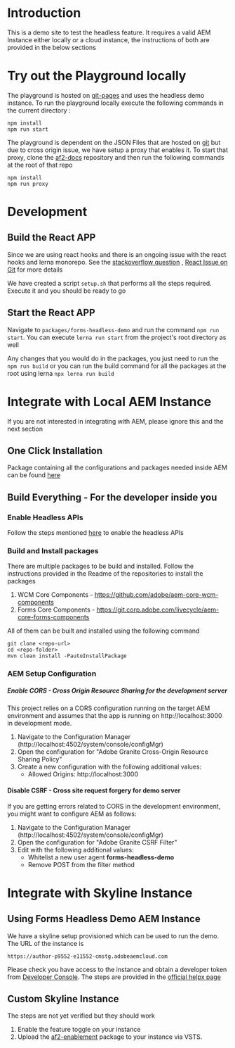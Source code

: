 # Introduction

This is a demo site to test the headless feature. It requires a valid AEM Instance either locally or a cloud instance,
the instructions of both are provided in the below sections

# Try out the Playground locally

The playground is hosted on [git-pages](https://git.corp.adobe.com/pages/livecycle/af2-web-runtime/dist/) and uses the
headless demo instance. To run the playground locally execute the following commands in the current directory :

```
npm install
npm run start
```

The playground is dependent on the JSON Files that are hosted on 
[git](https://git.corp.adobe.com/livecycle/af2-docs/tree/gh-pages/examples) but due to cross origin issue, we have setup
a proxy that enables it. To start that proxy, clone the [af2-docs](https://git.corp.adobe.com/livecycle/af2-docs/) 
repository and then run the following commands at the root of that repo
```
npm install
npm run proxy
```

# Development

## Build the React APP

Since we are using react hooks and there is an ongoing issue with the react hooks and lerna monorepo. See the 
[stackoverflow question](https://stackoverflow.com/questions/62353453/how-to-resolve-multiple-react-apps-to-same-react-package-path-using-webpack-l)
, [React Issue on Git]((https://github.com/facebook/react/issues/15097)) for more details

We have created a script `setup.sh` that performs all the steps required. Execute it and you should be ready to go

## Start the React APP

Navigate to `packages/forms-headless-demo` and run the command `npm run start`. 
You can execute `lerna run start` from the project's root directory as well

Any changes that you would do in the packages, you just need to run the `npm run build` or you can run the build
command for all the packages at the root using lerna `npx lerna run build`

# Integrate with Local AEM Instance

If you are not interested in integrating with AEM, please ignore this and the next section

## One Click Installation

Package containing all the configurations and packages needed inside AEM can be found 
[here](https://artifactory.corp.adobe.com/ui/native/maven-aemforms-release-local/com/adobe/aem/af2-enablement/0.0.8/af2-enablement-0.0.8.zip)

## Build Everything - For the developer inside you

### Enable Headless APIs
Follow the steps mentioned 
[here](https://git.corp.adobe.com/livecycle/af2-rest-api/blob/master/README.md#enable-feature-toggle)
to enable the headless APIs

### Build and Install packages

There are multiple packages to be build and installed. Follow the instructions provided in the Readme of the 
repositories to install the packages

1. WCM Core Components - https://github.com/adobe/aem-core-wcm-components
2. Forms Core Components - https://git.corp.adobe.com/livecycle/aem-core-forms-components

All of them can be built and installed using the following command
```
git clone <repo-url>
cd <repo-folder>
mvn clean install -PautoInstallPackage
```

### AEM Setup Configuration

##### Enable CORS - Cross Origin Resource Sharing for the development server

This project relies on a CORS configuration running on the target AEM environment and 
assumes that the app is running on http://localhost:3000 in development mode.

1. Navigate to the Configuration Manager (http://localhost:4502/system/console/configMgr)
2. Open the configuration for "Adobe Granite Cross-Origin Resource Sharing Policy"
3. Create a new configuration with the following additional values:
    - Allowed Origins: http://localhost:3000

#### Disable CSRF - Cross site request forgery for demo server

If you are getting errors related to CORS in the development environment, you might want to configure AEM as follows:

1. Navigate to the Configuration Manager (http://localhost:4502/system/console/configMgr)
2. Open the configuration for "Adobe Granite CSRF Filter"
3. Edit with the following additional values:
    - Whitelist a new user agent **forms-headless-demo**
    - Remove POST from the filter method

# Integrate with Skyline Instance

## Using Forms Headless Demo AEM Instance
We have a skyline setup provisioned which can be used to run the demo. The URL of the instance is 
```
https://author-p9552-e11552-cmstg.adobeaemcloud.com
```
Please check you have access to the instance and obtain a developer token from 
[Developer Console](https://dev-console-ns-team-aem-cm-stg-n3460.ethos14-stage-va7.dev.adobeaemcloud.com/#release-cm-p9552-e11552).
The steps are provided in the 
[official helpx page](https://experienceleague.adobe.com/docs/experience-manager-cloud-service/implementing/developing/generating-access-tokens-for-server-side-apis.html?lang=en)

## Custom Skyline Instance

The steps are not yet verified but they should work

1. Enable the feature toggle on your instance
2. Upload the
[af2-enablement](https://artifactory.corp.adobe.com/ui/native/maven-aemforms-release-local/com/adobe/aem/af2-enablement/0.0.8/af2-enablement-0.0.8.zip)
package to your instance via VSTS.
